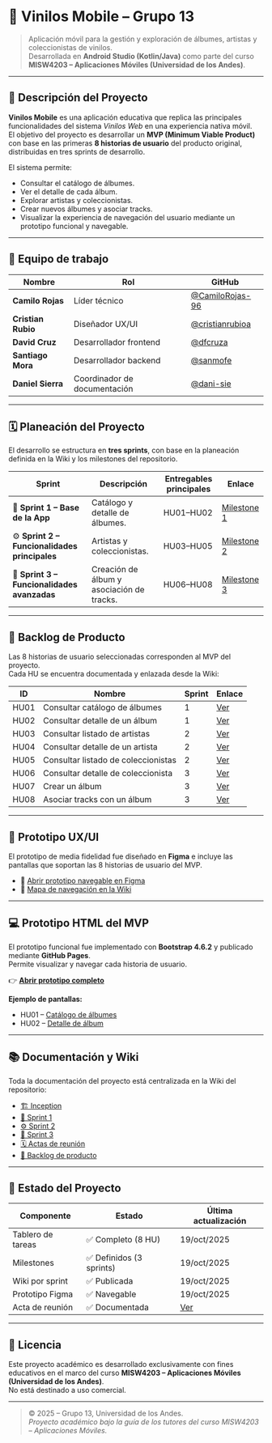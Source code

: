 # 🎵 Vinilos Mobile – Grupo 13

> Aplicación móvil para la gestión y exploración de álbumes, artistas y coleccionistas de vinilos.  
> Desarrollada en **Android Studio (Kotlin/Java)** como parte del curso **MISW4203 – Aplicaciones Móviles (Universidad de los Andes)**.

---

## 📱 Descripción del Proyecto

**Vinilos Mobile** es una aplicación educativa que replica las principales funcionalidades del sistema *Vinilos Web* en una experiencia nativa móvil.  
El objetivo del proyecto es desarrollar un **MVP (Minimum Viable Product)** con base en las primeras **8 historias de usuario** del producto original, distribuidas en tres sprints de desarrollo.

El sistema permite:
- Consultar el catálogo de álbumes.
- Ver el detalle de cada álbum.
- Explorar artistas y coleccionistas.
- Crear nuevos álbumes y asociar tracks.
- Visualizar la experiencia de navegación del usuario mediante un prototipo funcional y navegable.

---

## 🧩 Equipo de trabajo

| Nombre | Rol | GitHub |
|---------|------|---------|
| **Camilo Rojas** | Líder técnico | [@CamiloRojas-96](https://github.com/CamiloRojas-96) |
| **Cristian Rubio** | Diseñador UX/UI | [@cristianrubioa](https://github.com/cristianrubioa) |
| **David Cruz** | Desarrollador frontend | [@dfcruza](https://github.com/dfcruza) |
| **Santiago Mora** | Desarrollador backend | [@sanmofe](https://github.com/sanmofe) |
| **Daniel Sierra** | Coordinador de documentación | [@dani-sie](https://github.com/dani-sie) |

---

## 🗓️ Planeación del Proyecto

El desarrollo se estructura en **tres sprints**, con base en la planeación definida en la Wiki y los milestones del repositorio.

| Sprint | Descripción | Entregables principales | Enlace |
|--------|--------------|--------------------------|---------|
| 🏁 **Sprint 1 – Base de la App** | Catálogo y detalle de álbumes. | HU01–HU02 | [Milestone 1](https://github.com/dani-sie/MISW4203-Aplicaciones_Moviles_G13/milestone/1) |
| ⚙️ **Sprint 2 – Funcionalidades principales** | Artistas y coleccionistas. | HU03–HU05 | [Milestone 2](https://github.com/dani-sie/MISW4203-Aplicaciones_Moviles_G13/milestone/2) |
| 🚀 **Sprint 3 – Funcionalidades avanzadas** | Creación de álbum y asociación de tracks. | HU06–HU08 | [Milestone 3](https://github.com/dani-sie/MISW4203-Aplicaciones_Moviles_G13/milestone/3) |

---

## 🧾 Backlog de Producto

Las 8 historias de usuario seleccionadas corresponden al MVP del proyecto.  
Cada HU se encuentra documentada y enlazada desde la Wiki:

| ID | Nombre | Sprint | Enlace |
|----|---------|---------|--------|
| HU01 | Consultar catálogo de álbumes | 1 | [Ver](https://github.com/dani-sie/MISW4203-Aplicaciones_Moviles_G13/wiki/HU01-Consultar-catálogo-de-álbumes) |
| HU02 | Consultar detalle de un álbum | 1 | [Ver](https://github.com/dani-sie/MISW4203-Aplicaciones_Moviles_G13/wiki/HU02-Consultar-la-información-detallada-de-un-álbum) |
| HU03 | Consultar listado de artistas | 2 | [Ver](https://github.com/dani-sie/MISW4203-Aplicaciones_Moviles_G13/wiki/HU03-Consultar-el-listado-de-artistas) |
| HU04 | Consultar detalle de un artista | 2 | [Ver](https://github.com/dani-sie/MISW4203-Aplicaciones_Moviles_G13/wiki/HU04-Consultar-la-información-detallada-de-un-artista) |
| HU05 | Consultar listado de coleccionistas | 2 | [Ver](https://github.com/dani-sie/MISW4203-Aplicaciones_Moviles_G13/wiki/HU05-Consultar-listado-de-coleccionistas) |
| HU06 | Consultar detalle de coleccionista | 3 | [Ver](https://github.com/dani-sie/MISW4203-Aplicaciones_Moviles_G13/wiki/HU06-Consultar-la-información-detallada-de-coleccionista) |
| HU07 | Crear un álbum | 3 | [Ver](https://github.com/dani-sie/MISW4203-Aplicaciones_Moviles_G13/wiki/HU07-Crear-un-álbum) |
| HU08 | Asociar tracks con un álbum | 3 | [Ver](https://github.com/dani-sie/MISW4203-Aplicaciones_Moviles_G13/wiki/HU08-Asociar-tracks-con-un-álbum) |

---

## 🎨 Prototipo UX/UI

El prototipo de media fidelidad fue diseñado en **Figma** e incluye las pantallas que soportan las 8 historias de usuario del MVP.

- 🔗 [Abrir prototipo navegable en Figma](https://www.figma.com/design/SpkMUwb4zuTHOsYF8qj4RY/html.to.design-%E2%80%94-by-%E2%80%B9div%E2%80%BARIOTS-%E2%80%94-Import-websites-to-Figma-designs--web-html-css---Community-?node-id=9-891&t=IEvg8jtUWHd7uvyG-1)
- 🔗 [Mapa de navegación en la Wiki](https://github.com/dani-sie/MISW4203-Aplicaciones_Moviles_G13/wiki/Mapa-de-Navegacion)

---

## 💻 Prototipo HTML del MVP

El prototipo funcional fue implementado con **Bootstrap 4.6.2** y publicado mediante **GitHub Pages**.  
Permite visualizar y navegar cada historia de usuario.

👉 **[Abrir prototipo completo](https://dani-sie.github.io/MISW4203-Aplicaciones_Moviles_G13/)**  

**Ejemplo de pantallas:**
- HU01 – [Catálogo de álbumes](https://dani-sie.github.io/MISW4203-Aplicaciones_Moviles_G13/hu01_albums.html)
- HU02 – [Detalle de álbum](https://dani-sie.github.io/MISW4203-Aplicaciones_Moviles_G13/hu02_album_detail.html)

---

## 📚 Documentación y Wiki

Toda la documentación del proyecto está centralizada en la Wiki del repositorio:

- [🏗️ Inception](https://github.com/dani-sie/MISW4203-Aplicaciones_Moviles_G13/wiki/Inception)
- [🏁 Sprint 1](https://github.com/dani-sie/MISW4203-Aplicaciones_Moviles_G13/wiki/Sprint-1)
- [⚙️ Sprint 2](https://github.com/dani-sie/MISW4203-Aplicaciones_Moviles_G13/wiki/Sprint-2)
- [🚀 Sprint 3](https://github.com/dani-sie/MISW4203-Aplicaciones_Moviles_G13/wiki/Sprint-3)
- [🗓️ Actas de reunión](https://github.com/dani-sie/MISW4203-Aplicaciones_Moviles_G13/wiki#🗓️-actas-de-reunión-del-equipo)
- [🧭 Backlog de producto](https://github.com/dani-sie/MISW4203-Aplicaciones_Moviles_G13/wiki#🧾-backlog-de-producto)

---

## 🧪 Estado del Proyecto

| Componente | Estado | Última actualización |
|-------------|---------|----------------------|
| Tablero de tareas | ✅ Completo (8 HU) | 19/oct/2025 |
| Milestones | ✅ Definidos (3 sprints) | 19/oct/2025 |
| Wiki por sprint | ✅ Publicada | 19/oct/2025 |
| Prototipo Figma | ✅ Navegable | 19/oct/2025 |
| Acta de reunión | ✅ Documentada | [Ver](./docs/actas/2025-10-19.md) |

---

## 🧾 Licencia

Este proyecto académico es desarrollado exclusivamente con fines educativos en el marco del curso **MISW4203 – Aplicaciones Móviles (Universidad de los Andes)**.  
No está destinado a uso comercial.

---

> © 2025 – Grupo 13, Universidad de los Andes.  
> *Proyecto académico bajo la guía de los tutores del curso MISW4203 – Aplicaciones Móviles.*
